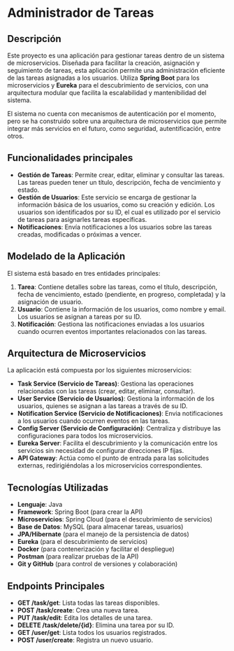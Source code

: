 # Administrador de Tareas

## Descripción

Este proyecto es una aplicación para gestionar tareas dentro de un sistema de microservicios. Diseñada para facilitar la creación, asignación y seguimiento de tareas, esta aplicación permite una administración eficiente de las tareas asignadas a los usuarios. Utiliza **Spring Boot** para los microservicios y **Eureka** para el descubrimiento de servicios, con una arquitectura modular que facilita la escalabilidad y mantenibilidad del sistema.

El sistema no cuenta con mecanismos de autenticación por el momento, pero se ha construido sobre una arquitectura de microservicios que permite integrar más servicios en el futuro, como seguridad, autentificación, entre otros.

## Funcionalidades principales

- **Gestión de Tareas**: Permite crear, editar, eliminar y consultar las tareas. Las tareas pueden tener un título, descripción, fecha de vencimiento y estado.
- **Gestión de Usuarios**: Este servicio se encarga de gestionar la información básica de los usuarios, como su creación y edición. Los usuarios son identificados por su ID, el cual es utilizado por el servicio de tareas para asignarles tareas específicas.
- **Notificaciones**: Envía notificaciones a los usuarios sobre las tareas creadas, modificadas o próximas a vencer.

## Modelado de la Aplicación

El sistema está basado en tres entidades principales:

1. **Tarea**: Contiene detalles sobre las tareas, como el título, descripción, fecha de vencimiento, estado (pendiente, en progreso, completada) y la asignación de usuario.
2. **Usuario**: Contiene la información de los usuarios, como nombre y email. Los usuarios se asignan a tareas por su ID.
3. **Notificación**: Gestiona las notificaciones enviadas a los usuarios cuando ocurren eventos importantes relacionados con las tareas.

## Arquitectura de Microservicios

La aplicación está compuesta por los siguientes microservicios:

- **Task Service (Servicio de Tareas)**: Gestiona las operaciones relacionadas con las tareas (crear, editar, eliminar, consultar).
- **User Service (Servicio de Usuarios)**: Gestiona la información de los usuarios, quienes se asignan a las tareas a través de su ID.
- **Notification Service (Servicio de Notificaciones)**: Envia notificaciones a los usuarios cuando ocurren eventos en las tareas.
- **Config Server (Servicio de Configuración)**: Centraliza y distribuye las configuraciones para todos los microservicios.
- **Eureka Server**: Facilita el descubrimiento y la comunicación entre los servicios sin necesidad de configurar direcciones IP fijas.
- **API Gateway**: Actúa como el punto de entrada para las solicitudes externas, redirigiéndolas a los microservicios correspondientes.

## Tecnologías Utilizadas

- **Lenguaje**: Java
- **Framework**: Spring Boot (para crear la API)
- **Microservicios**: Spring Cloud (para el descubrimiento de servicios)
- **Base de Datos**: MySQL (para almacenar tareas, usuarios)
- **JPA/Hibernate** (para el manejo de la persistencia de datos)
- **Eureka** (para el descubrimiento de servicios)
- **Docker** (para contenerización y facilitar el despliegue)
- **Postman** (para realizar pruebas de la API)
- **Git y GitHub** (para control de versiones y colaboración)

## Endpoints Principales

- **GET /task/get**: Lista todas las tareas disponibles.
- **POST /task/create**: Crea una nueva tarea.
- **PUT /task/edit**: Edita los detalles de una tarea.
- **DELETE /task/delete/{id}**: Elimina una tarea por su ID.
- **GET /user/get**: Lista todos los usuarios registrados.
- **POST /user/create**: Registra un nuevo usuario.

